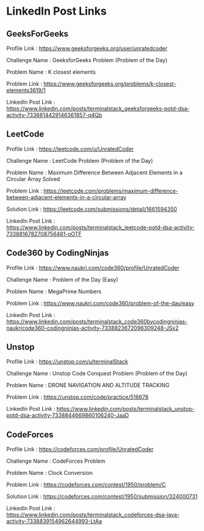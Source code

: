 # LinkedIn Post Links

## GeeksForGeeks

Profile Link : https://www.geeksforgeeks.org/user/unratedcoder

Challenge Name : GeeksforGeeks Problem (Problem of the Day)

Problem Name : K closest elements

Problem Link : https://www.geeksforgeeks.org/problems/k-closest-elements3619/1

LinkedIn Post Link : https://www.linkedin.com/posts/terminalstack_geeksforgeeks-potd-dsa-activity-7338814429146361857-q4Qb

## LeetCode

Profile Link : https://leetcode.com/u/UnratedCoder

Challenge Name : LeetCode Problem (Problem of the Day)

Problem Name : Maximum Difference Between Adjacent Elements in a Circular Array
Solved

Problem Link : https://leetcode.com/problems/maximum-difference-between-adjacent-elements-in-a-circular-array

Solution Link : https://leetcode.com/submissions/detail/1661594350

LinkedIn Post Link : https://www.linkedin.com/posts/terminalstack_leetcode-potd-dsa-activity-7338816782708756481-oOTF

## Code360 by CodingNinjas

Profile Link : https://www.naukri.com/code360/profile/UnratedCoder

Challenge Name : Problem of the Day (Easy)

Problem Name : MegaPrime Numbers

Problem Link : https://www.naukri.com/code360/problem-of-the-day/easy

LinkedIn Post Link : https://www.linkedin.com/posts/terminalstack_code360bycodingninjas-naukricode360-codingninjas-activity-7338823672096309248-JSx2

## Unstop

Profile Link : https://unstop.com/u/terminalStack

Challenge Name : Unstop Code Conquest Problem (Problem of the Day)

Problem Name : DRONE NAVIGATION AND ALTITUDE TRACKING

Problem Link : https://unstop.com/code/practice/516678

LinkedIn Post Link : https://www.linkedin.com/posts/terminalstack_unstop-potd-dsa-activity-7338844669860106240-JaaD

## CodeForces

Profile Link : https://codeforces.com/profile/UnratedCoder

Challenge Name : CodeForces Problem

Problem Name : Clock Conversion

Problem Link : https://codeforces.com/contest/1950/problem/C

Solution Link : https://codeforces.com/contest/1950/submission/324000731

LinkedIn Post Link : https://www.linkedin.com/posts/terminalstack_codeforces-dsa-java-activity-7338839154962644993-LtAa
